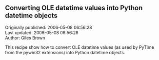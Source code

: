 ## Converting OLE datetime values into Python datetime objects  
Originally published: 2006-05-08 06:56:28  
Last updated: 2006-05-08 06:56:28  
Author: Giles Brown  
  
This recipe show how to convert OLE datetime values (as used by PyTime from the pywin32 extensions) into Python datetime objects.
